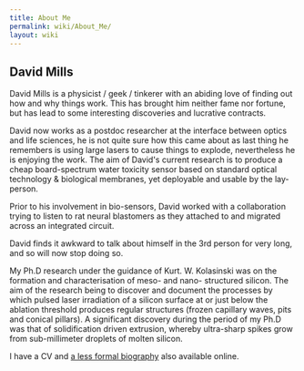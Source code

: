 ```yaml
---
title: About Me
permalink: wiki/About_Me/
layout: wiki
---
```


David Mills
-----------

David Mills is a physicist / geek / tinkerer with an abiding love of
finding out how and why things work. This has brought him neither fame
nor fortune, but has lead to some interesting discoveries and lucrative
contracts.

David now works as a postdoc researcher at the interface between optics
and life sciences, he is not quite sure how this came about as last
thing he remembers is using large lasers to cause things to explode,
nevertheless he is enjoying the work. The aim of David's current
research is to produce a cheap board-spectrum water toxicity sensor
based on standard optical technology & biological membranes, yet
deployable and usable by the lay-person.

Prior to his involvement in bio-sensors, David worked with a
collaboration trying to listen to rat neural blastomers as they attached
to and migrated across an integrated circuit.

David finds it awkward to talk about himself in the 3rd person for very
long, and so will now stop doing so.

My Ph.D research under the guidance of Kurt. W. Kolasinski was on the
formation and characterisation of meso- and nano- structured silicon.
The aim of the research being to discover and document the processes by
which pulsed laser irradiation of a silicon surface at or just below the
ablation threshold produces regular structures (frozen capillary waves,
pits and conical pillars). A significant discovery during the period of
my Ph.D was that of solidification driven extrusion, whereby ultra-sharp
spikes grow from sub-millimeter droplets of molten silicon.

I have a CV and [a less formal biography](/wiki/Bio2 "wikilink") also
available online.
